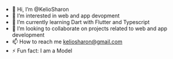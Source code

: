 - 👋 Hi, I’m @KelioSharon
- 👀 I’m interested in web and app devopment
- 🌱 I’m currently learning Dart with Flutter and Typescript
- 💞️ I’m looking to collaborate on projects related to web and app development
- 📫 How to reach me keliosharon@gmail.com
- ⚡ Fun fact: I am a Model

<!---
KelioSharon/KelioSharon is a ✨ special ✨ repository because its `README.md` (this file) appears on your GitHub profile.
You can click the Preview link to take a look at your changes.
--->
